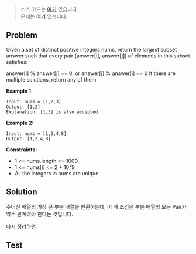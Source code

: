 > 소스 코드는 [여기](https://github.com/lcalmsky/leetcode/blob/master/src/main/java/io/lcalmsky/leetcode/largest_divisible_subset/Solution.java) 있습니다.  
> 문제는 [여기](https://leetcode.com/problems/largest-divisible-subset/) 있습니다.

## Problem

Given a set of distinct positive integers nums, return the largest subset answer such that every pair (answer[i], answer[j]) of elements in this subset satisfies:

answer[i] % answer[j] == 0, or
answer[j] % answer[i] == 0
If there are multiple solutions, return any of them.

**Example 1:**

```text
Input: nums = [1,2,3]
Output: [1,2]
Explanation: [1,3] is also accepted.
```

**Example 2:**

```text
Input: nums = [1,2,4,8]
Output: [1,2,4,8]
```

**Constraints:**

* 1 <= nums.length <= 1000
* 1 <= nums[i] <= 2 * 10^9
* All the integers in nums are unique.

## Solution

주어진 배열의 가장 큰 부분 배열을 반환하는데, 이 때 조건은 부분 배열의 모든 Pair가 약수 관계여야 한다는 것입니다.

다시 정리하면 

## Test
